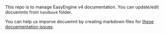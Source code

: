 This repo is to manage EasyEngine v4 documentation.
You can update/edit docuemnts from `handbook` folder.

You can help us imporve docuemnt by creating markdown files for [these docuementation issues](https://github.com/EasyEngine/handbook/issues?q=is%3Aissue+is%3Aopen+label%3Adocumentation).
